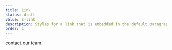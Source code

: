 ```yaml
---
title: Link
status: draft
value: s-link
description: Styles for a link that is embedded in the default paragraph text.
order: 1
---
```

<a class="s-link">contact our team</a>